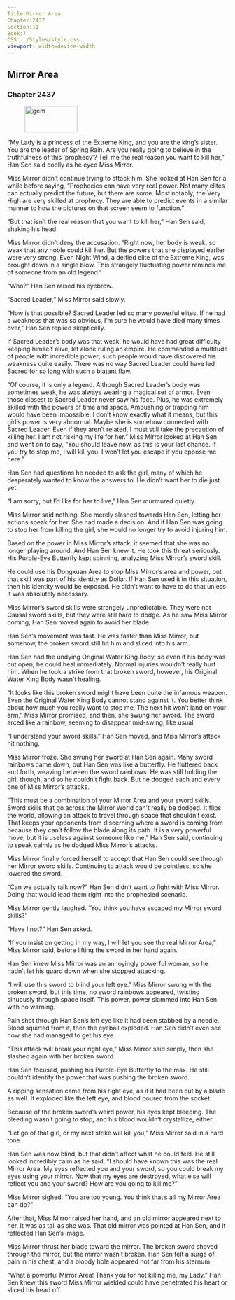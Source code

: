 ```yaml
---
Title:Mirror Area 
Chapter:2437 
Section:11 
Book:7 
CSS:../Styles/style.css 
viewport: width=device-width
---
```

  
## Mirror Area
### Chapter 2437
  
<figure>
	<img src="../Images/gem.gif" alt="gem" id="gem" width="120" height="60" />
</figure>
  

  
“My Lady is a princess of the Extreme King, and you are the king’s sister. You are the leader of Spring Rain. Are you really going to believe in the truthfulness of this ‘prophecy’? Tell me the real reason you want to kill her,” Han Sen said coolly as he eyed Miss Mirror.

Miss Mirror didn’t continue trying to attack him. She looked at Han Sen for a while before saying, “Prophecies can have very real power. Not many elites can actually predict the future, but there are some. Most notably, the Very High are very skilled at prophecy. They are able to predict events in a similar manner to how the pictures on that screen seem to function.”

“But that isn’t the real reason that you want to kill her,” Han Sen said, shaking his head.

Miss Mirror didn’t deny the accusation. “Right now, her body is weak, so weak that any noble could kill her. But the powers that she displayed earlier were very strong. Even Night Wind, a deified elite of the Extreme King, was brought down in a single blow. This strangely fluctuating power reminds me of someone from an old legend.”

“Who?” Han Sen raised his eyebrow.

“Sacred Leader,” Miss Mirror said slowly.

“How is that possible? Sacred Leader led so many powerful elites. If he had a weakness that was so obvious, I’m sure he would have died many times over,” Han Sen replied skeptically.

If Sacred Leader’s body was that weak, he would have had great difficulty keeping himself alive, let alone ruling an empire. He commanded a multitude of people with incredible power; such people would have discovered his weakness quite easily. There was no way Sacred Leader could have led Sacred for so long with such a blatant flaw.

“Of course, it is only a legend. Although Sacred Leader’s body was sometimes weak, he was always wearing a magical set of armor. Even those closest to Sacred Leader never saw his face. Plus, he was extremely skilled with the powers of time and space. Ambushing or trapping him would have been impossible. I don’t know exactly what it means, but this girl’s power is very abnormal. Maybe she is somehow connected with Sacred Leader. Even if they aren’t related, I must still take the precaution of killing her. I am not risking my life for her.” Miss Mirror looked at Han Sen and went on to say, “You should leave now, as this is your last chance. If you try to stop me, I will kill you. I won’t let you escape if you oppose me here.”

Han Sen had questions he needed to ask the girl, many of which he desperately wanted to know the answers to. He didn’t want her to die just yet.

“I am sorry, but I’d like for her to live,” Han Sen murmured quietly.

Miss Mirror said nothing. She merely slashed towards Han Sen, letting her actions speak for her. She had made a decision. And if Han Sen was going to stop her from killing the girl, she would no longer try to avoid injuring him.

Based on the power in Miss Mirror’s attack, it seemed that she was no longer playing around. And Han Sen knew it. He took this threat seriously. His Purple-Eye Butterfly kept spinning, analyzing Miss Mirror’s sword skill.

He could use his Dongxuan Area to stop Miss Mirror’s area and power, but that skill was part of his identity as Dollar. If Han Sen used it in this situation, then his identity would be exposed. He didn’t want to have to do that unless it was absolutely necessary.

Miss Mirror’s sword skills were strangely unpredictable. They were not Causal sword skills, but they were still hard to dodge. As he saw Miss Mirror coming, Han Sen moved again to avoid her blade.

Han Sen’s movement was fast. He was faster than Miss Mirror, but somehow, the broken sword still hit him and sliced into his arm.

Han Sen had the undying Original Water King Body, so even if his body was cut open, he could heal immediately. Normal injuries wouldn’t really hurt him. When he took a strike from that broken sword, however, his Original Water King Body wasn’t healing.

“It looks like this broken sword might have been quite the infamous weapon. Even the Original Water King Body cannot stand against it. You better think about how much you really want to stop me. The next hit won’t land on your arm,” Miss Mirror promised, and then, she swung her sword. The sword arced like a rainbow, seeming to disappear mid-swing, like usual.

“I understand your sword skills.” Han Sen moved, and Miss Mirror’s attack hit nothing.

Miss Mirror froze. She swung her sword at Han Sen again. Many sword rainbows came down, but Han Sen was like a butterfly. He fluttered back and forth, weaving between the sword rainbows. He was still holding the girl, though, and so he couldn’t fight back. But he dodged each and every one of Miss Mirror’s attacks.

“This must be a combination of your Mirror Area and your sword skills. Sword skills that go across the Mirror World can’t really be dodged. It flips the world, allowing an attack to travel through space that shouldn’t exist. That keeps your opponents from discerning where a sword is coming from because they can’t follow the blade along its path. It is a very powerful move, but it is useless against someone like me,” Han Sen said, continuing to speak calmly as he dodged Miss Mirror’s attacks.

Miss Mirror finally forced herself to accept that Han Sen could see through her Mirror sword skills. Continuing to attack would be pointless, so she lowered the sword.

“Can we actually talk now?” Han Sen didn’t want to fight with Miss Mirror. Doing that would lead them right into the prophesied scenario.

Miss Mirror gently laughed. “You think you have escaped my Mirror sword skills?”

“Have I not?” Han Sen asked.

“If you insist on getting in my way, I will let you see the real Mirror Area,” Miss Mirror said, before lifting the sword in her hand again.

Han Sen knew Miss Mirror was an annoyingly powerful woman, so he hadn’t let his guard down when she stopped attacking.

“I will use this sword to blind your left eye.” Miss Mirror swung with the broken sword, but this time, no sword rainbows appeared, twisting sinuously through space itself. This power, power slammed into Han Sen with no warning.

Pain shot through Han Sen’s left eye like it had been stabbed by a needle. Blood squirted from it, then the eyeball exploded. Han Sen didn’t even see how she had managed to get his eye.

“This attack will break your right eye,” Miss Mirror said simply, then she slashed again with her broken sword.

Han Sen focused, pushing his Purple-Eye Butterfly to the max. He still couldn’t identify the power that was pushing the broken sword.

A ripping sensation came from his right eye, as if it had been cut by a blade as well. It exploded like the left eye, and blood poured from the socket.

Because of the broken sword’s weird power, his eyes kept bleeding. The bleeding wasn’t going to stop, and his blood wouldn’t crystallize, either.

“Let go of that girl, or my next strike will kill you,” Miss Mirror said in a hard tone.

Han Sen was now blind, but that didn’t affect what he could feel. He still looked incredibly calm as he said, “I should have known this was the real Mirror Area. My eyes reflected you and your sword, so you could break my eyes using your mirror. Now that my eyes are destroyed, what else will reflect you and your sword? How are you going to kill me?”

Miss Mirror sighed. “You are too young. You think that’s all my Mirror Area can do?”

After that, Miss Mirror raised her hand, and an old mirror appeared next to her. It was as tall as she was. That old mirror was pointed at Han Sen, and it reflected Han Sen’s image.

Miss Mirror thrust her blade toward the mirror. The broken sword shoved through the mirror, but the mirror wasn’t broken. Han Sen felt a surge of pain in his chest, and a bloody hole appeared not far from his sternum.

“What a powerful Mirror Area! Thank you for not killing me, my Lady.” Han Sen knew this sword Miss Mirror wielded could have penetrated his heart or sliced his head off.